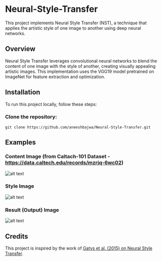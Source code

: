 # Neural-Style-Transfer
This project implements Neural Style Transfer (NST), a technique that applies the artistic style of one image to another using deep neural networks.


## Overview
Neural Style Transfer leverages convolutional neural networks to blend the content of one image with the style of another, creating visually appealing artistic images. This implementation uses the VGG19 model pretrained on ImageNet for feature extraction and optimization.

## Installation
To run this project locally, follow these steps:

### Clone the repository:

```git clone https://github.com/aneeshbajwa/Neural-Style-Transfer.git```


## Examples
### Content Image (from Caltach-101 Dataset - https://data.caltech.edu/records/mzrjq-6wc02)
![alt text](https://github.com/aneeshbajwa/Neural-Style-Transfer/blob/b524f603ea039a97aa9365058702e69ffb585651/image_0001.jpg)

### Style Image
![alt text](https://github.com/aneeshbajwa/Neural-Style-Transfer/blob/aea6686b903109da8e7f1640f03641d5205a5b75/StarryNight.jpg)

### Result (Output) Image
![alt text](https://github.com/aneeshbajwa/Neural-Style-Transfer/blob/3eda39f86f5674fdfd0720608341b4e9498180dc/Generated_image.png)

## Credits
This project is inspired by the work of [Gatys et al. (2015) on Neural Style Transfer](https://arxiv.org/abs/1508.06576).
